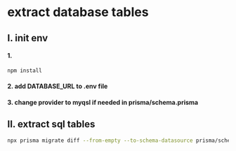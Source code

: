 
# extract database tables

## I. init env
#### 1.
```bash 
npm install
```

#### 2. add DATABASE_URL to .env file

#### 3. change provider to myqsl if needed in prisma/schema.prisma


## II. extract sql tables

```bash
npx prisma migrate diff --from-empty --to-schema-datasource prisma/schema.prisma --script > db_tables.sql
```
